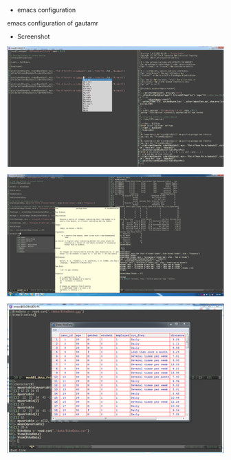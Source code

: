 * emacs configuration

emacs configuration of gautamr

* Screenshot

![flyspell](./screenshot/30_flyspell.png)

![R programming - popup API doc](./screenshot/54_r_popup_doc.png)

![R programming - dataframe view](./screenshot/54_r_view_data_frame.png)